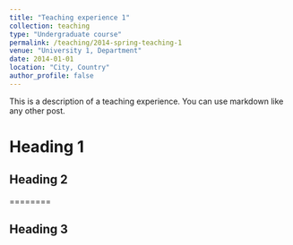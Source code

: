```yaml
---
title: "Teaching experience 1"
collection: teaching
type: "Undergraduate course"
permalink: /teaching/2014-spring-teaching-1
venue: "University 1, Department"
date: 2014-01-01
location: "City, Country"
author_profile: false
---
```


This is a description of a teaching experience. You can use markdown like any other post.

# Heading 1


## Heading 2
========

 Heading 3
----------